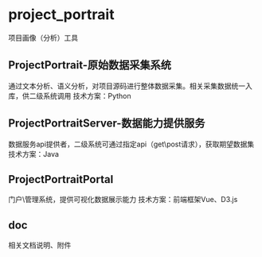 # project_portrait
项目画像（分析）工具



## ProjectPortrait-原始数据采集系统
通过文本分析、语义分析，对项目源码进行整体数据采集。相关采集数据统一入库，供二级系统调用
技术方案：Python



## ProjectPortraitServer-数据能力提供服务
数据服务api提供者，二级系统可通过指定api（get\post请求），获取期望数据集
技术方案：Java



## ProjectPortraitPortal
门户\管理系统，提供可视化数据展示能力
技术方案：前端框架Vue、D3.js



## doc
相关文档说明、附件

